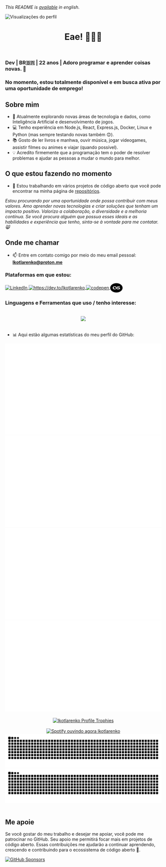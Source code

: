 <!-- Obrigado a https://github.com/rahuldkjain/github-profile-readme-generator -->
_This README is [available](https://github.com/lkotlarenko/lkotlarenko/blob/main/README.md) in english._

<img src="https://komarev.com/ghpvc/?username=lkotlarenko&label=Visualizações%20de%20perfil&color=218a45&style=flat" alt="Visualizações do perfil" />

<header>
  <h1 align="center">Eae! 👋🇧🇷</h1>
</header>
<section align="left">
  
### Dev | BR🇧🇷 | 22 anos | Adoro programar e aprender coisas novas. 🚀
### No momento, estou totalmente disponível e em busca ativa por uma oportunidade de emprego!

## Sobre mim

- 🌱 Atualmente explorando novas áreas de tecnologia e dados, como Inteligência Artificial e desenvolvimento de jogos.
- 💻 Tenho experiência em Node.js, React, Express.js, Docker, Linux e Python (mas sempre testando novas também 😊).
- 📚 Gosto de ler livros e manhwa, ouvir música, jogar videogames, assistir filmes ou animes e viajar (quando possível).
- 💡 Acredito firmemente que a programação tem o poder de resolver problemas e ajudar as pessoas a mudar o mundo para melhor.

## O que estou fazendo no momento

- 🔭 Estou trabalhando em vários projetos de código aberto que você pode encontrar na minha página de [repositórios](https://github.com/lkotlarenko?tab=repositories).
<!-- - 🌟 Alguns dos meus projetos favoritos são:
  - [Projeto A](https://github.com/lkotlarenko/project-a): Uma breve descrição do que esse projeto faz
  - [Projeto B](https://github.com/lkotlarenko/project-b): Uma breve descrição do que esse projeto faz
  - [Projeto C](https://github.com/lkotlarenko/project-c): Uma breve descrição do que esse projeto faz
-->
  
*Estou procurando por uma oportunidade onde possa contribuir com meus valores. Amo aprender novas tecnologias e criar soluções que tenham um impacto positivo. Valorizo a colaboração, a diversidade e a melhoria contínua. Se você procura alguém que possua esses ideais e as habilidades e experiência que tenho, sinta-se à vontade para me contatar. 😸*

## Onde me chamar
  
  - 📫 Entre em contato comigo por meio do meu email pessoal: **lkotlarenko@proton.me**
  
  <h3>Plataformas em que estou:</h3>
  <div>
    <a href="https://linkedin.com/in/lkotlarenko">
      <img align="center" src="https://skillicons.dev/icons?i=linkedin" alt="LinkedIn" height="30" width="40" />
    </a>
    <a href="https://dev.to/lkotlarenko">
      <img align="center" src="https://skillicons.dev/icons?i=devto" alt="https://dev.to/lkotlarenko" height="30" width="40" />
    </a>
    <a href="https://codepen.io/lkotlarenko">
      <img align="center" src="https://skillicons.dev/icons?i=codepen" alt="codepen" height="30" width="40" />
    </a>
    <a href="https://www.last.fm/user/elllyyk">
      <img align="center" src="https://raw.githubusercontent.com/lkotlarenko/lkotlarenko/main/src/images/icons/Social/last-fm.svg" alt="last.fm" height="30" width="40" />
    </a>
  </div>

  <h3>Linguagens e Ferramentas que uso / tenho interesse:</h3>
  </br>
  <div align="center">
    <a href="https://skillicons.dev">
      <img src="https://skillicons.dev/icons?i=ts,js,python,nodejs,tailwind,react,vite,mysql,git,bash,linux,docker,jest,gcp" />
    </a>
  </div>
  </br>
</section>

  - 📊 Aqui estão algumas estatísticas do meu perfil do GitHub:
  
<!-- GitHub readme stats https://github.com/jstrieb/github-stats -->
  <div align="center">
    <img src="https://raw.githubusercontent.com/lkotlarenko/github-stats/master/generated/overview.svg#gh-dark-mode-only" alt="Estatísticas Gerais do GitHub"/>
     <img src="https://raw.githubusercontent.com/lkotlarenko/github-stats/master/generated/overview.svg#gh-light-mode-only" alt="Estatísticas Gerais do GitHub"/>
    <img src="https://raw.githubusercontent.com/lkotlarenko/github-stats/master/generated/languages.svg#gh-dark-mode-only" alt="Linguagens Mais Usadas"/>
     <img src="https://raw.githubusercontent.com/lkotlarenko/github-stats/master/generated/languages.svg#gh-light-mode-only" alt="Linguagens Mais Usadas"/>
  </div>
<br>

<!-- GitHub Profile Trophies https://github.com/ryo-ma/github-profile-trophy -->
<div align="center">
  <a href="https://github.com/ryo-ma/github-profile-trophy">
    <img src="https://github-profile-trophy.vercel.app/?username=lkotlarenko&theme=onestar&no-frame=true&row=2&column=3" alt="lkotlarenko Profile Trophies" />
  </a>
</div>
</br>

<!-- Spotify Now Playing Card https://github.com/novatorem/novatorem -->
<div align="center">
  <a href="https://open.spotify.com/user/lkotlarenko">
    <img src="https://spotify-now-playing-lkotlarenko.vercel.app/api/spotify?background_color=181413&border_color=ffffff)" alt="Spotify ouvindo agora lkotlarenko"/>
  </a>
</div>

<!-- Snake contributions graph https://github.com/Platane/snk -->
<div align="center">
  <img src="https://github.com/lkotlarenko/lkotlarenko/blob/output/docker/github-contribution-grid-snake-dark.svg#gh-dark-mode-only" alt="GitHub Stats Overview"/>
   <img src="https://github.com/lkotlarenko/lkotlarenko/blob/output/docker/github-contribution-grid-snake.svg#gh-light-mode-only" alt="GitHub Stats Overview"/>
</div>
<br>

## Me apoie

Se você gostar do meu trabalho e desejar me apoiar, você pode me patrocinar no GitHub. Seu apoio me permitirá focar mais em projetos de código aberto. Essas contribuições me ajudarão a continuar aprendendo, crescendo e contribuindo para o ecossistema de código aberto 💚.

[![GitHub Sponsors](https://img.shields.io/github/sponsors/lkotlarenko?style=social)](https://github.com/sponsors/lkotlarenko)
